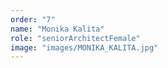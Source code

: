 ```yaml
---
order: "7"
name: "Monika Kalita"
role: "seniorArchitectFemale"
image: "images/MONIKA_KALITA.jpg"    
---
```

